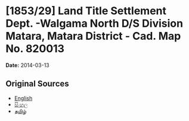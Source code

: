 # [1853/29] Land Title Settlement Dept. -Walgama North D/S Division Matara, Matara District - Cad. Map No. 820013

**Date:** 2014-03-13

## Original Sources

- [English](https://documents.gov.lk/view/extra-gazettes/2014/3/1853-29_E.pdf)
- [සිංහල](https://documents.gov.lk/view/extra-gazettes/2014/3/1853-29_S.pdf)
- [தமிழ்](https://documents.gov.lk/view/extra-gazettes/2014/3/1853-29_T.pdf)
